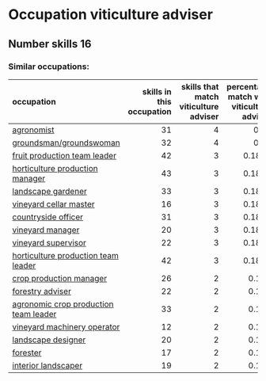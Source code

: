 # Occupation viticulture adviser
## Number skills 16
### Similar occupations:
| occupation                                                                        |   skills in this occupation |   skills that match viticulture adviser |   percentage match with viticulture adviser |   skills not in viticulture adviser |
|:----------------------------------------------------------------------------------|----------------------------:|----------------------------------------:|--------------------------------------------:|------------------------------------:|
| [agronomist](agronomist.md)                                                       |                          31 |                                       4 |                                      0.25   |                                  27 |
| [groundsman/groundswoman](groundsman-groundswoman.md)                             |                          32 |                                       4 |                                      0.25   |                                  28 |
| [fruit production team leader](fruit_production_team_leader.md)                   |                          42 |                                       3 |                                      0.1875 |                                  39 |
| [horticulture production manager](horticulture_production_manager.md)             |                          43 |                                       3 |                                      0.1875 |                                  40 |
| [landscape gardener](landscape_gardener.md)                                       |                          33 |                                       3 |                                      0.1875 |                                  30 |
| [vineyard cellar master](vineyard_cellar_master.md)                               |                          16 |                                       3 |                                      0.1875 |                                  13 |
| [countryside officer](countryside_officer.md)                                     |                          31 |                                       3 |                                      0.1875 |                                  28 |
| [vineyard manager](vineyard_manager.md)                                           |                          20 |                                       3 |                                      0.1875 |                                  17 |
| [vineyard supervisor](vineyard_supervisor.md)                                     |                          22 |                                       3 |                                      0.1875 |                                  19 |
| [horticulture production team leader](horticulture_production_team_leader.md)     |                          42 |                                       3 |                                      0.1875 |                                  39 |
| [crop production manager](crop_production_manager.md)                             |                          26 |                                       2 |                                      0.125  |                                  24 |
| [forestry adviser](forestry_adviser.md)                                           |                          22 |                                       2 |                                      0.125  |                                  20 |
| [agronomic crop production team leader](agronomic_crop_production_team_leader.md) |                          33 |                                       2 |                                      0.125  |                                  31 |
| [vineyard machinery operator](vineyard_machinery_operator.md)                     |                          12 |                                       2 |                                      0.125  |                                  10 |
| [landscape designer](landscape_designer.md)                                       |                          20 |                                       2 |                                      0.125  |                                  18 |
| [forester](forester.md)                                                           |                          17 |                                       2 |                                      0.125  |                                  15 |
| [interior landscaper](interior_landscaper.md)                                     |                          19 |                                       2 |                                      0.125  |                                  17 |
